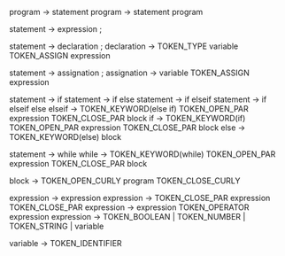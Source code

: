 
program -> statement
program -> statement program

statement -> expression ;

statement -> declaration ;
declaration -> TOKEN_TYPE variable TOKEN_ASSIGN expression

statement -> assignation ;
assignation -> variable TOKEN_ASSIGN expression

statement -> if
statement -> if else
statement -> if elseif
statement -> if elseif else
elseif -> TOKEN_KEYWORD(else if) TOKEN_OPEN_PAR expression TOKEN_CLOSE_PAR block
if -> TOKEN_KEYWORD(if) TOKEN_OPEN_PAR expression TOKEN_CLOSE_PAR block
else -> TOKEN_KEYWORD(else) block

statement -> while
while -> TOKEN_KEYWORD(while) TOKEN_OPEN_PAR expression TOKEN_CLOSE_PAR block

block -> TOKEN_OPEN_CURLY program TOKEN_CLOSE_CURLY


expression -> expression
expression -> TOKEN_CLOSE_PAR expression TOKEN_CLOSE_PAR
expression -> expression TOKEN_OPERATOR expression
expression -> TOKEN_BOOLEAN | TOKEN_NUMBER | TOKEN_STRING | variable

variable -> TOKEN_IDENTIFIER
